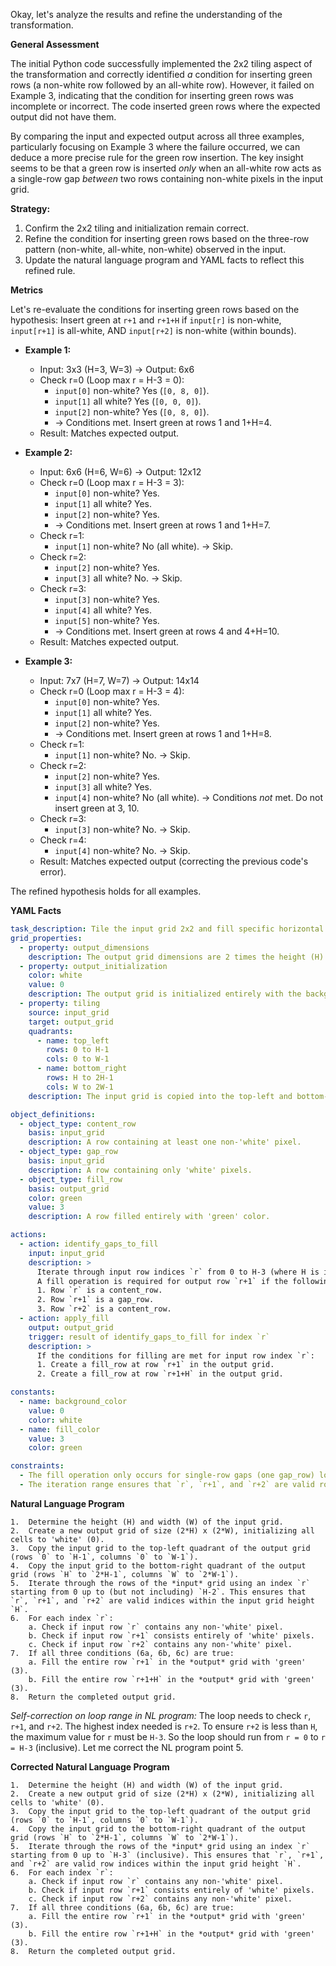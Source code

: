 Okay, let's analyze the results and refine the understanding of the transformation.

**General Assessment**

The initial Python code successfully implemented the 2x2 tiling aspect of the transformation and correctly identified *a* condition for inserting green rows (a non-white row followed by an all-white row). However, it failed on Example 3, indicating that the condition for inserting green rows was incomplete or incorrect. The code inserted green rows where the expected output did not have them.

By comparing the input and expected output across all three examples, particularly focusing on Example 3 where the failure occurred, we can deduce a more precise rule for the green row insertion. The key insight seems to be that a green row is inserted *only* when an all-white row acts as a single-row gap *between* two rows containing non-white pixels in the input grid.

**Strategy:**

1.  Confirm the 2x2 tiling and initialization remain correct.
2.  Refine the condition for inserting green rows based on the three-row pattern (non-white, all-white, non-white) observed in the input.
3.  Update the natural language program and YAML facts to reflect this refined rule.

**Metrics**

Let's re-evaluate the conditions for inserting green rows based on the hypothesis: Insert green at `r+1` and `r+1+H` if `input[r]` is non-white, `input[r+1]` is all-white, AND `input[r+2]` is non-white (within bounds).

*   **Example 1:**
    *   Input: 3x3 (H=3, W=3) -> Output: 6x6
    *   Check r=0 (Loop max r = H-3 = 0):
        *   `input[0]` non-white? Yes (`[0, 8, 0]`).
        *   `input[1]` all white? Yes (`[0, 0, 0]`).
        *   `input[2]` non-white? Yes (`[0, 8, 0]`).
        *   -> Conditions met. Insert green at rows 1 and 1+H=4.
    *   Result: Matches expected output.

*   **Example 2:**
    *   Input: 6x6 (H=6, W=6) -> Output: 12x12
    *   Check r=0 (Loop max r = H-3 = 3):
        *   `input[0]` non-white? Yes.
        *   `input[1]` all white? Yes.
        *   `input[2]` non-white? Yes.
        *   -> Conditions met. Insert green at rows 1 and 1+H=7.
    *   Check r=1:
        *   `input[1]` non-white? No (all white). -> Skip.
    *   Check r=2:
        *   `input[2]` non-white? Yes.
        *   `input[3]` all white? No. -> Skip.
    *   Check r=3:
        *   `input[3]` non-white? Yes.
        *   `input[4]` all white? Yes.
        *   `input[5]` non-white? Yes.
        *   -> Conditions met. Insert green at rows 4 and 4+H=10.
    *   Result: Matches expected output.

*   **Example 3:**
    *   Input: 7x7 (H=7, W=7) -> Output: 14x14
    *   Check r=0 (Loop max r = H-3 = 4):
        *   `input[0]` non-white? Yes.
        *   `input[1]` all white? Yes.
        *   `input[2]` non-white? Yes.
        *   -> Conditions met. Insert green at rows 1 and 1+H=8.
    *   Check r=1:
        *   `input[1]` non-white? No. -> Skip.
    *   Check r=2:
        *   `input[2]` non-white? Yes.
        *   `input[3]` all white? Yes.
        *   `input[4]` non-white? No (all white). -> Conditions *not* met. Do not insert green at 3, 10.
    *   Check r=3:
        *   `input[3]` non-white? No. -> Skip.
    *   Check r=4:
        *   `input[4]` non-white? No. -> Skip.
    *   Result: Matches expected output (correcting the previous code's error).

The refined hypothesis holds for all examples.

**YAML Facts**


```yaml
task_description: Tile the input grid 2x2 and fill specific horizontal single-row gaps between content with green.
grid_properties:
  - property: output_dimensions
    description: The output grid dimensions are 2 times the height (H) and 2 times the width (W) of the input grid.
  - property: output_initialization
    color: white
    value: 0
    description: The output grid is initialized entirely with the background color 'white'.
  - property: tiling
    source: input_grid
    target: output_grid
    quadrants:
      - name: top_left
        rows: 0 to H-1
        cols: 0 to W-1
      - name: bottom_right
        rows: H to 2H-1
        cols: W to 2W-1
    description: The input grid is copied into the top-left and bottom-right quadrants of the output grid.

object_definitions:
  - object_type: content_row
    basis: input_grid
    description: A row containing at least one non-'white' pixel.
  - object_type: gap_row
    basis: input_grid
    description: A row containing only 'white' pixels.
  - object_type: fill_row
    basis: output_grid
    color: green
    value: 3
    description: A row filled entirely with 'green' color.

actions:
  - action: identify_gaps_to_fill
    input: input_grid
    description: >
      Iterate through input row indices `r` from 0 to H-3 (where H is input height).
      A fill operation is required for output row `r+1` if the following three conditions are met simultaneously in the input grid:
      1. Row `r` is a content_row.
      2. Row `r+1` is a gap_row.
      3. Row `r+2` is a content_row.
  - action: apply_fill
    output: output_grid
    trigger: result of identify_gaps_to_fill for index `r`
    description: >
      If the conditions for filling are met for input row index `r`:
      1. Create a fill_row at row `r+1` in the output grid.
      2. Create a fill_row at row `r+1+H` in the output grid.

constants:
  - name: background_color
    value: 0
    color: white
  - name: fill_color
    value: 3
    color: green

constraints:
  - The fill operation only occurs for single-row gaps (one gap_row) located directly between two content_rows in the input grid.
  - The iteration range ensures that `r`, `r+1`, and `r+2` are valid row indices within the input grid during the check.
```


**Natural Language Program**


```
1.  Determine the height (H) and width (W) of the input grid.
2.  Create a new output grid of size (2*H) x (2*W), initializing all cells to 'white' (0).
3.  Copy the input grid to the top-left quadrant of the output grid (rows `0` to `H-1`, columns `0` to `W-1`).
4.  Copy the input grid to the bottom-right quadrant of the output grid (rows `H` to `2*H-1`, columns `W` to `2*W-1`).
5.  Iterate through the rows of the *input* grid using an index `r` starting from 0 up to (but not including) `H-2`. This ensures that `r`, `r+1`, and `r+2` are valid indices within the input grid height `H`.
6.  For each index `r`:
    a. Check if input row `r` contains any non-'white' pixel.
    b. Check if input row `r+1` consists entirely of 'white' pixels.
    c. Check if input row `r+2` contains any non-'white' pixel.
7.  If all three conditions (6a, 6b, 6c) are true:
    a. Fill the entire row `r+1` in the *output* grid with 'green' (3).
    b. Fill the entire row `r+1+H` in the *output* grid with 'green' (3).
8.  Return the completed output grid.
```

*Self-correction on loop range in NL program:* The loop needs to check `r`, `r+1`, and `r+2`. The highest index needed is `r+2`. To ensure `r+2` is less than `H`, the maximum value for `r` must be `H-3`. So the loop should run from `r = 0` to `r = H-3` (inclusive). Let me correct the NL program point 5.

**Corrected Natural Language Program**


```
1.  Determine the height (H) and width (W) of the input grid.
2.  Create a new output grid of size (2*H) x (2*W), initializing all cells to 'white' (0).
3.  Copy the input grid to the top-left quadrant of the output grid (rows `0` to `H-1`, columns `0` to `W-1`).
4.  Copy the input grid to the bottom-right quadrant of the output grid (rows `H` to `2*H-1`, columns `W` to `2*W-1`).
5.  Iterate through the rows of the *input* grid using an index `r` starting from 0 up to `H-3` (inclusive). This ensures that `r`, `r+1`, and `r+2` are valid row indices within the input grid height `H`.
6.  For each index `r`:
    a. Check if input row `r` contains any non-'white' pixel.
    b. Check if input row `r+1` consists entirely of 'white' pixels.
    c. Check if input row `r+2` contains any non-'white' pixel.
7.  If all three conditions (6a, 6b, 6c) are true:
    a. Fill the entire row `r+1` in the *output* grid with 'green' (3).
    b. Fill the entire row `r+1+H` in the *output* grid with 'green' (3).
8.  Return the completed output grid.
```